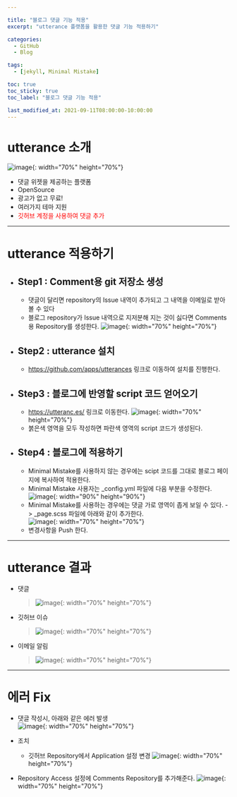 ```yaml
---

title: "블로그 댓글 기능 적용"
excerpt: "utterance 플랫폼을 활용한 댓글 기능 적용하기" 

categories:
  - GitHub
  - Blog

tags:
  - [jekyll, Minimal Mistake]

toc: true
toc_sticky: true
toc_label: "블로그 댓글 기능 적용"

last_modified_at: 2021-09-11T08:00:00-10:00:00
---
```


# utterance 소개  

  ![image](/assets/images/Blog/UtteranceMain.png){: width="70%" height="70%"}  
  - 댓글 위젯을 제공하는 플랫폼
  - OpenSource
  - 광고가 없고 무료!
  - 여러가지 테마 지원
  - <span style="color:red">깃허브 계정을 사용하여 댓글 추가</span>

---

# utterance 적용하기

  - ## Step1 : Comment용 git 저장소 생성
    - 댓글이 달리면 repository의 Issue 내역이 추가되고 그 내역을 이메일로 받아볼 수 있다
    - 블로그 repository가 Issue 내역으로 지저분해 지는 것이 싫다면 Comments용 Repository를 생성한다.
      ![image](/assets/images/Blog/UtteranceNewRepository.png){: width="70%" height="70%"}
  - ## Step2 : utterance 설치
    - <https://github.com/apps/utterances> 링크로 이동하여 설치를 진행한다.
  - ## Step3 : 블로그에 반영할 script 코드 얻어오기
    - <https://utteranc.es/> 링크로 이동한다.
      ![image](/assets/images/Blog/UtteranceGetScriptCode.png){: width="70%" height="70%"}
    - 붉은색 영역을 모두 작성하면 파란색 영역의 script 코드가 생성된다.
  - ## Step4 : 블로그에 적용하기
    - Minimal Mistake를 사용하지 않는 경우에는 scipt 코드를 그대로 블로그 페이지에 복사하여 적용한다.
    - Minimal Mistake 사용자는 _config.yml 파일에 다음 부분을 수정한다.
      ![image](/assets/images/Blog/UtteranceConfigyml.png){: width="90%" height="90%"}
    - Minimal Mistake를 사용하는 경우에는 댓글 가로 영역이 좁게 보일 수 있다. -> _page.scss 파일에 아래와 같이 추가한다.  
      ![image](/assets/images/Blog/UtteranceSetWidth.png){: width="70%" height="70%"}
    - 변경사항을 Push 한다.

---

# utterance 결과
  - 댓글
    >![image](/assets/images/Blog/UtteranceResult.png){: width="70%" height="70%"}  

  - 깃허브 이슈
    >![image](/assets/images/Blog/UtteranceResultIssue.png){: width="70%" height="70%"}  

  - 이메일 알림
    >![image](/assets/images/Blog/UtteranceResultEmail.png){: width="70%" height="70%"}

---

# 에러 Fix
  - 댓글 작성시, 아래와 같은 에러 발생  
    ![image](/assets/images/Blog/UtteranceError.png){: width="70%" height="70%"}

  - 조치
    - 깃허브 Repository에서 Application 설정 변경
      ![image](/assets/images/Blog/UtteranceErrorFix1.png){: width="70%" height="70%"}

  - Repository Access 설정에 Comments Repository를 추가해준다.
    ![image](/assets/images/Blog/UtteranceErrorFix2.png){: width="70%" height="70%"}
